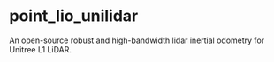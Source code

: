 # point_lio_unilidar
An open-source robust and high-bandwidth lidar inertial odometry for Unitree L1 LiDAR.
